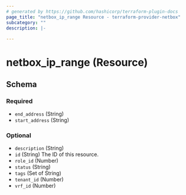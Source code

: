 ```yaml
---
# generated by https://github.com/hashicorp/terraform-plugin-docs
page_title: "netbox_ip_range Resource - terraform-provider-netbox"
subcategory: ""
description: |-
  
---
```


# netbox_ip_range (Resource)





<!-- schema generated by tfplugindocs -->
## Schema

### Required

- `end_address` (String)
- `start_address` (String)

### Optional

- `description` (String)
- `id` (String) The ID of this resource.
- `role_id` (Number)
- `status` (String)
- `tags` (Set of String)
- `tenant_id` (Number)
- `vrf_id` (Number)


